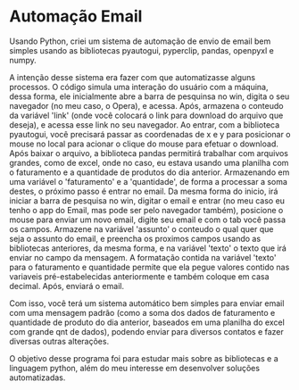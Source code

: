 # Automação Email

Usando Python, criei um sistema de automação de envio de email bem simples usando as bibliotecas pyautogui, pyperclip, pandas, openpyxl e numpy.

A intenção desse sistema era fazer com que automatizasse alguns processos. O código simula uma interação do usuário com a máquina, dessa forma, ele inicialmente abre a barra de pesquinsa no win, digita o seu navegador (no meu caso, o Opera), e acessa. Após, armazena o conteudo da variável 'link' (onde você colocará o link para download do arquivo que deseja), e acessa esse link no seu navegador. Ao entrar, com a biblioteca pyautogui, você precisará passar as coordenadas de x e y para posicionar o mouse no local para acionar o clique do mouse para efetuar o download.
Após baixar o arquivo, a biblioteca pandas permitirá trabalhar com arquivos grandes, como de excel, onde no caso, eu estava usando uma planilha com o faturamento e a quantidade de produtos do dia anterior. Armazenando em uma variável o 'faturamento' e a 'quantidade', de forma a processar a soma destes, o próximo passo é entrar no email. Da mesma forma do inicio, irá iniciar a barra de pesquisa no win, digitar o email e entrar (no meu caso eu tenho o app do Email, mas pode ser pelo navegador também), posicione o mouse para enviar um novo email, digite seu email e com o tab você passa os campos.
Armazene na variável 'assunto' o conteudo o qual quer que seja o assunto do email, e preencha os proximos campos usando as bibliotecas anteriores, da mesma forma, e na variável 'texto' o texto que irá enviar no campo da mensagem. A formatação contida na variável 'texto' para o faturamento e quantidade permite que ela pegue valores contido nas variaveis pré-estabelecidas anteriormente e também coloque em casa decimal. Após, enviará o email.

Com isso, você terá um sistema automático bem simples para enviar email com uma mensagem padrão (como a soma dos dados de faturamento e quantidade de produto do dia anterior, baseados em uma planilha do excel com grande qnt de dados), podendo enviar para diversos contatos e fazer diversas outras alterações.

O objetivo desse programa foi para estudar mais sobre as bibliotecas e a linguagem python, além do meu interesse em desenvolver soluções automatizadas.
